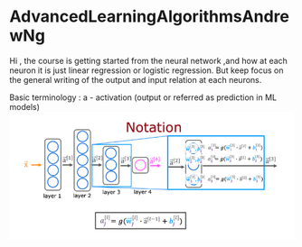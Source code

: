 # AdvancedLearningAlgorithmsAndrewNg
Hi , the course is getting started from the neural network ,and how at each neuron it is just linear regression or logistic regression. But keep focus on the general writing of the output and input relation at each neurons.

Basic terminology :
a - activation (output or referred as prediction in ML models)
![refer this for explaination](images/NN_neuron_InputOutput.png)


